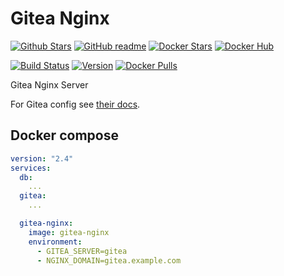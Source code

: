 # Gitea Nginx

[![Github Stars](https://img.shields.io/github/stars/supersandro2000/docker-images.svg?maxAge=43200&label=Github%20Stars)](https://github.com/SuperSandro2000/docker-images)
[![GitHub readme](https://img.shields.io/badge/GitHub-readme-blue.svg)](https://github.com/SuperSandro2000/docker-images/blob/master/gitea-nginx/README.md)
[![Docker Stars](https://img.shields.io/docker/stars/supersandro2000/gitea-nginx.svg?label=Docker%20Stars&maxAge=43200)](https://hub.docker.com/r/supersandro2000/gitea-nginx/)
[![Docker Hub](https://img.shields.io/badge/Docker-hub-blue.svg)](https://hub.docker.com/r/supersandro2000/gitea-nginx/)

[![Build Status](https://img.shields.io/travis/SuperSandro2000/docker-images.svg?maxAge=43200)](https://travis-ci.org/SuperSandro2000/docker-images)
[![Version](https://img.shields.io/docker/v/supersandro2000/gitea-nginx.svg?label=Version&sort=date&maxAge=43200)](https://hub.docker.com/r/supersandro2000/gitea-nginx/)
[![Docker Pulls](https://img.shields.io/docker/pulls/supersandro2000/gitea-nginx.svg?label=Docker%20Pulls&maxAge=43200)](https://hub.docker.com/r/supersandro2000/gitea-nginx/)

Gitea Nginx Server

For Gitea config see [their docs](https://docs.gitea.io/en-us/reverse-proxies/#using-a-single-node-and-a-single-domain).

## Docker compose

````yaml
version: "2.4"
services:
  db:
    ...
  gitea:
    ...

  gitea-nginx:
    image: gitea-nginx
    environment:
      - GITEA_SERVER=gitea
      - NGINX_DOMAIN=gitea.example.com
````
